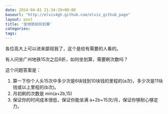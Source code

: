 ```yaml
---
date: 2014-04-01 21:34:29+00:00
baseurl: "http://elvis4gh.github.com/elvis_github_page" 
layout: post
title: '坐地铁如何划算'
categories:
tags:
---
```


各位高大上可以进来鄙视我了，这个是给有需要的人看的。

有人问坐广州地铁15次之后6折，如何坐划算，需要刷次数吗？

这个问题答案是：

1. 算一下你个人头15次中多少次是6块钱到10块钱的里程的(a次)，多少次是11块钱或以上里程的(b次)。
2. 月初刷的次数是 min(a+2b,15)
3. 保证你的时间成本很低，保证你能坐满 a+2b+15次/月，保证你够耐心够定力。




